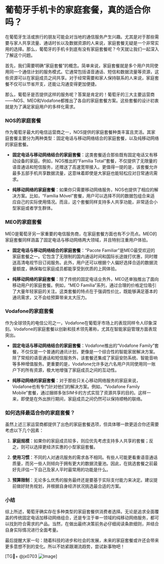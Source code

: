 # 葡萄牙手机卡的家庭套餐，真的适合你吗？

在葡萄牙生活或旅行的朋友可能会对当地的通信服务产生兴趣。尤其是对于那些需要与家人共享流量、通话时长以及数据资源的人来说，家庭套餐无疑是一个非常实用的选择。那么，葡萄牙的手机卡到底有没有家庭套餐呢？今天就让我们一起深入了解这个问题。

首先，我们需要明确“家庭套餐”的概念。简单来说，家庭套餐就是多个用户共同使用同一个通信计划的服务模式。它通常包括语音通话、短信和数据流量等资源，这些资源可以在家庭成员之间共享。对于经常需要和家人保持联系的人来说，家庭套餐不仅可以节省开支，还能让沟通变得更加便捷。

那么，葡萄牙是否提供这样的服务呢？答案是肯定的！葡萄牙的三大主要运营商——NOS、MEO和Vodafone都推出了各自的家庭套餐方案。这些套餐的设计初衷就是为了满足家庭用户的多样化需求。

### NOS的家庭套餐

作为葡萄牙最大的电信运营商之一，NOS提供的家庭套餐种类丰富且灵活。其家庭套餐主要分为两种类型：固定电话与移动网络结合的家庭套餐，以及纯移动网络的家庭套餐。

- **固定电话与移动网络结合的家庭套餐**：这类套餐适合那些既有固定电话又有移动设备的家庭。例如，NOS推出的“Família Total”套餐，不仅提供了无限量的语音通话和短信服务，还赠送了高速宽带接入。更值得一提的是，该套餐允许最多五部手机共享数据流量，这意味着即使是大家庭也能轻松应对日常通讯需求。
  
- **纯移动网络的家庭套餐**：如果你只需要移动网络服务，NOS也提供了相应的解决方案。比如，“Família Móvel”套餐，用户可以选择不同的数据包组合来适应自己的实际使用情况。而且，这个套餐同样支持多人共享功能，非常适合小型家庭或者学生群体。

### MEO的家庭套餐

MEO是葡萄牙另一家重要的电信服务商，在家庭套餐方面也有不少亮点。MEO的家庭套餐同样涵盖了固定电话与移动网络两大领域，并且特别注重用户体验。

- **固定电话与移动网络结合的家庭套餐**：“Pacote Familiar”是MEO最受欢迎的家庭套餐之一。它包含了无限制的国内通话时间和国际长途拨打优惠，同时赠送高清电视节目订阅服务。此外，用户还可以根据个人偏好选择合适的数据流量额度，确保每位家庭成员都能享受到优质的上网体验。

- **纯移动网络的家庭套餐**：除了传统的固定电话业务外，MEO还单独推出了面向移动用户的家庭套餐。例如，“MEO Família”系列，通过合理的价格定位吸引了大量年轻家庭的关注。这类套餐的特点在于强调性价比，既能够满足基本的通讯需求，又不会给预算带来太大压力。

### Vodafone的家庭套餐

作为全球领先的电信公司之一，Vodafone在葡萄牙市场上的表现同样令人印象深刻。Vodafone的家庭套餐以创新和技术领先著称，尤其在智能家庭管理方面表现突出。

- **固定电话与移动网络结合的家庭套餐**：Vodafone推出的“Vodafone Family”套餐，不仅仅是一个普通的通讯计划，更像是一个综合性的智能家居解决方案。除了常规的语音通话和短信服务外，该套餐还集成了家庭安防系统、智能音响等多种增值服务。更重要的是，Vodafone允许多达六名用户共同使用同一账户下的所有资源，极大地增强了家庭成员之间的互动性。

- **纯移动网络的家庭套餐**：对于那些只关心移动网络服务的家庭来说，Vodafone也有专门针对他们的解决方案。例如，“Vodafone Family Mobile”套餐，通过捆绑多张SIM卡的方式实现了资源共享的目的。这样一来，即使是在外出旅行期间，家庭成员之间仍然可以保持顺畅的联络。

### 如何选择最适合你的家庭套餐？

虽然上述三家运营商都提供了出色的家庭套餐选项，但具体哪一款更适合你还需要考虑以下几个因素：

1. **家庭规模**：如果你的家庭成员较多，则应优先考虑支持多人共享的套餐；反之，则可以选择更经济实惠的小型家庭套餐。
   
2. **使用习惯**：不同的人对通讯服务的需求各不相同。有些人可能更看重语音通话质量，而另一些人则倾向于拥有更大的数据流量池。因此，在挑选套餐之前最好先评估一下自己及家人平时最常用的功能是什么。

3. **预算限制**：无论多么优秀的服务最终还是要基于实际支付能力来决定。建议提前做好财务规划，并根据自身经济状况挑选最合适的方案。

### 小结

综上所述，葡萄牙确实存在多种类型的家庭套餐供消费者选择。无论是追求全面覆盖的传统固定电话加移动网络组合，还是专注于单一领域的纯移动网络服务，都可以找到符合需求的产品。当然，在做出最终决策前务必仔细阅读条款细则，并结合自身实际情况进行全面考量。

最后提醒大家一句：随着科技的进步和社会的发展，未来的家庭套餐或许还会带来更多意想不到的变化。所以不妨紧跟潮流趋势，尝试新事物吧！

[TG💪+ @jx0703 ![Image](https://github.com/user-attachments/assets/dbca1d08-cadb-493c-b0ec-ad6f7a83f270)]